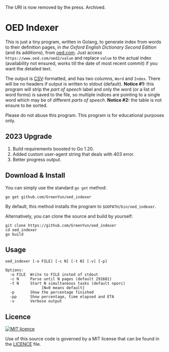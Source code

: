 The URI is now removed by the press. Archived.


OED Indexer
===========

This is just a tiny program, written in Golang, to generate index from words to their definition pages, in *the Oxford English Dictionary Second Edition* (and its additions), from [oed.com](https://oed.com).
Just access `https://www.oed.com/oed2/value` and replace `value` to the actual index (availability not ensured, works till the date of most recent commit) if you want the detailed text.

The output is [CSV](https://en.wikipedia.org/wiki/Comma-separated_values)-formatted, and has two columns, `Word` and `Index`.
There will be no headers if output is written to stdout (default).
**Notice #1:** this program will strip the *part of speech* label and only the word (or a list of word forms) is saved to the file, so multiple indices are pointing to a single word which may be of different *parts of speech*.
**Notice #2:** the table is not ensure to be sorted.

Please do not abuse this program. This program is for educational purposes only.

2023 Upgrade
------------

1. Build requirements boosted to Go 1.20.
2. Added custom user-agent string that deals with 403 error.
3. Better progress output.

Download & Install
------------------

You can simply use the standard `go get` method:

```
go get github.com/GreenYun/oed_indexer
```

By default, this method installs the program to `$GOPATH/bin/oed_indexer`.

Alternatively, you can clone the source and build by yourself:

```
git clone https://github.com/GreenYun/oed_indexer
cd oed_indexer
go build
```

Usage
-----

```
oed_indexer [-o FILE] [-c N] [-t N] [-v] [-p]

Options:
  -o FILE  Write to FILE insted of stdout
  -c N     Parse until N pages (default 291601)
  -t N     Start N simultaneous tasks (default nporc)
                [N=0 means default]
  -p       Show the percentage finished
  -pp      Show percentage, time elapsed and ETA
  -v       Verbose output
```

Licence
-------

[![MIT licence](http://img.shields.io/badge/license-MIT-blue.svg)](https://github.com/GreenYun/oed_indexer/blob/master/LICENCE)

Use of this source code is governed by a MIT license that can be found in the [LICENCE](LICENCE) file.
